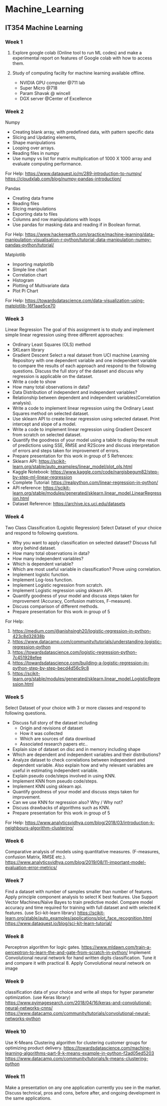 # Machine_Learning

## IT354 Machine Learning

### Week 1

1. Explore google colab (Online tool to run ML codes) and make a experimental report on features of Google colab with how to access them.
2. Study of computing facilty for machine learning available offline.

   - NVIDIA GPU computer @711 lab
   - Super Micro @718
   - Param Shavak @ wincell
   - DGX server @Center of Excellence
 
### Week 2
Numpy
- Creating blank array, with predefined data, with pattern specific data
- Slicing and Updating elements,
- Shape manipulations
- Looping over arrays.
- Reading files in numpy
- Use numpy vs list for matrix multiplication of 1000 X 1000 array and evaluate computing performance.

For Help:
https://www.dataquest.io/m/289-introduction-to-numpy/
https://cloudxlab.com/blog/numpy-pandas-introduction/

Pandas
- Creating data frame
- Reading files
- Slicing manipulations
- Exporting data to files
- Columns and row manipulations with loops
- Use pandas for masking data and reading if in Boolean format.

For Help:
https://www.hackerearth.com/practice/machine-learning/data-manipulation-visualisation-r-python/tutorial-data-manipulation-numpy-pandas-python/tutorial/

Matplotlib
- Importing matplotlib
- Simple line chart
- Correlation chart
- Histogram
- Plotting of Multivariate data
- Plot Pi Chart

For Help:
https://towardsdatascience.com/data-visualization-using-matplotlib-16f1aae5ce70

### Week 3
Linear Regression
The goal of this assignment is to study and implement simple linear regression using three different approaches:
- Ordinary Least Squares (OLS) method
- SKLearn library
- Gradient Descent
Select a real dataset from UCI machine  Learning Repository with one dependent variable and one independent variable to compare the results of each approach and respond to the following questions.
Discuss the full story of the dataset and discuss why regression is applicable on the dataset.
- Write a code to show 
- How many total observations in data?
- Data Distribution of independent and independent variables?
- Relationship between dependent and independent variables(Correlation analysis).
- Write a code to implement linear regression using the Ordinary Least Squares method on selected dataset. 
- Use sklearn API to create linear regression using selected dataset. Print intercept and slope of a model. 
- Write a code to implement linear regression using Gradient Descent from scratch on selected dataset. 
- Quantify the goodness of your model using a table to display the result of predictions using SSE, RMSE and R2Score and discuss interpretation of errors and  steps taken for improvement of errors.
- Prepare presentation for this work in group of 5
Refrences:
- Sklearn API: https://scikit-learn.org/stable/auto_examples/linear_model/plot_ols.html
- Kaggle Notebook: https://www.kaggle.com/code/nargisbegum82/step-by-step-ml-linear-regression
- Complete Tutorial: https://realpython.com/linear-regression-in-python/
- API reference: https://scikit-learn.org/stable/modules/generated/sklearn.linear_model.LinearRegression.html
- Dataset Reference: https://archive.ics.uci.edu/datasets



### Week 4
Two Class Classification (Logistic Regression)
Select Dataset of your choice and respond to following questions.
- Why you want to apply classification on selected dataset? Discuss full story behind dataset.
- How many total observations in data?
- How many independent variables?
- Which is dependent variable?
- Which are most useful variable in classification? Prove using correlation.
- Implement logistic function.
- Implement Log-loss function.
- Implement Logistic regression from scratch.
- Implement Logistic regression using sklearn API.
- Quantify goodness of your model and discuss steps taken for improvement (Accuracy, Confusion matrices, F-measure).
- Discuss comparison of different methods.
- Prepare presentation for this work in group of 5

For Help:
1. https://medium.com/@anishsingh20/logistic-regression-in-python-423c8d32838b
2. https://www.datacamp.com/community/tutorials/understanding-logistic-regression-python
3. https://towardsdatascience.com/logistic-regression-python-7c451928efee
4. https://towardsdatascience.com/building-a-logistic-regression-in-python-step-by-step-becd4d56c9c8
5. https://scikit-learn.org/stable/modules/generated/sklearn.linear_model.LogisticRegression.html

### Week 5
Select Dataset of your choice with 3 or more classes and respond to following questions.
- Discuss full story of the dataset including 
   - Origin and revisions of dataset
   - How it was collected
   - Which are sources of data download 
   - Associated research papers etc..
- Explain size of dataset on disc and in memory including shape
- Which are dependent and independent variables and their distributions?
- Analyze dataset to check correlations between independent and dependent variable. Also explain how and why relevant variables are useful in estimating independent variable.
- Explain pseudo code/steps involved in using KNN.
- Implement KNN from pseudo code/steps.
- Implement KNN using sklearn api.
- Quantify goodness of your model and discuss steps taken for improvement.
- Can we use KNN for regression also? Why / Why not?
- Discuss drawbacks of algorithms such as KNN.
- Prepare presentation for this work in group of 5


For Help:
https://www.analyticsvidhya.com/blog/2018/03/introduction-k-neighbours-algorithm-clustering/

### Week 6
Comparative analysis of models using quantitative measures.
(F-measures, confusion Matrix, RMSE etc.).
https://www.analyticsvidhya.com/blog/2019/08/11-important-model-evaluation-error-metrics/

### Week 7
Find a dataset with number of samples smaller than number of features. Apply principle component analysis to select K best features. Use Support Vector Machines/Naïve Bayes to train predictive model. Compare model accuracy and time required for training with full dataset and with selected K features. (use Sci-kit-learn library)
https://scikit-learn.org/stable/auto_examples/applications/plot_face_recognition.html
https://www.dataquest.io/blog/sci-kit-learn-tutorial/

### Week 8
Perceptron algorithm for logic gates.
https://www.mldawn.com/train-a-perceptron-to-learn-the-and-gate-from-scratch-in-python/
Implement Convolutional neural network for hand written digits classification. Tune it and compare it with practical 8. Apply Convolutional neural network on image 

### Week 9
classification data of your choice and write all steps for hyper parameter optimization. (use Keras library)
https://www.pyimagesearch.com/2018/04/16/keras-and-convolutional-neural-networks-cnns/
https://www.datacamp.com/community/tutorials/convolutional-neural-networks-python

### Week 10
Use K-Means Clustering algorithm for clustering customer groups for optimizing product delivery.
https://towardsdatascience.com/machine-learning-algorithms-part-9-k-means-example-in-python-f2ad05ed5203
https://www.datacamp.com/community/tutorials/k-means-clustering-python

### Week 11
Make a presentation on any one application currently you see in the market. Discuss technical, pros and cons, before after, and ongoing development in the same applications.




